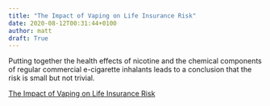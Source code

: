 ```yaml
---
title: "The Impact of Vaping on Life Insurance Risk"
date: 2020-08-12T00:31:44+0100
author: matt
draft: True
---
```

Putting together the health effects of nicotine and the chemical components of regular commercial e-cigarette inhalants leads to a conclusion that the risk is small but not trivial.

[ The Impact of Vaping on Life Insurance Risk ]( https://www.genre.com/knowledge/blog/the-impact-of-vaping-on-life-insurance-risk-en.html )
